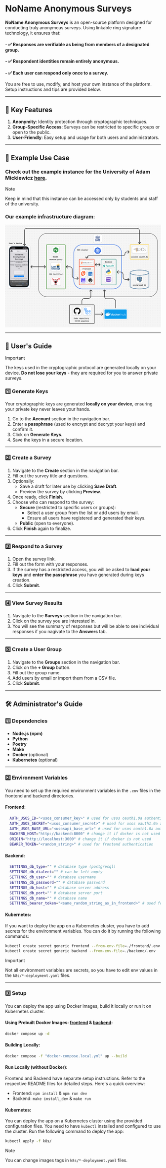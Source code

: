 # NoName Anonymous Surveys

**NoName Anonymous Surveys** is an open-source platform designed for conducting truly anonymous surveys. Using linkable ring signature technology, it ensures that:

#### - ✅ Responses are verifiable as being from members of a designated group.
#### - ✅ Respondent identities remain entirely anonymous.
#### - ✅ Each user can respond only once to a survey.

You are free to use, modify, and host your own instance of the platform. Setup instructions and tips are provided below.

---

## 🎯 Key Features
1. **Anonymity**: Identity protection through cryptographic techniques.
2. **Group-Specific Access**: Surveys can be restricted to specific groups or open to the public.
3. **User-Friendly**: Easy setup and usage for both users and administrators.

---

## 🚀 Example Use Case

### Check out the example instance for the **University of Adam Mickiewicz** [here](https://nonamesurveys.projektstudencki.pl/).
> [!NOTE]
> Keep in mind that this instance can be accessed only by students and staff of the university.

### Our example infrastructure diagram:
![Infrastructure Diagram](images/diagram.png)

---

## 📖 User's Guide

> [!IMPORTANT]
> The keys used in the cryptographic protocol are generated locally on your device.
> **Do not lose your keys** - they are required for you to answer private surveys.

### 1️⃣ **Generate Keys**
Your cryptographic keys are generated **locally on your device**, ensuring your private key never leaves your hands.
1. Go to the **Account** section in the navigation bar.
2. Enter a **passphrase** (used to encrypt and decrypt your keys) and confirm it.
3. Click on **Generate Keys**.
4. Save the keys in a secure location.

---

### 2️⃣ **Create a Survey**
1. Navigate to the **Create** section in the navigation bar.
2. Fill out the survey title and questions.
3. Optionally:
   - Save a draft for later use by clicking **Save Draft**.
   - Preview the survey by clicking **Preview**.
4. Once ready, click **Finish**.
5. Choose who can respond to the survey:
   - **Secure** (restricted to specific users or groups):
     - Select a user group from the list or add users by email.
     - Ensure all users have registered and generated their keys.
   - **Public** (open to everyone).
6. Click **Finish** again to finalize.

---

### 3️⃣ **Respond to a Survey**
1. Open the survey link.
2. Fill out the form with your responses.
3. If the survey has a restricted access, you will be asked to **load your keys** and **enter the passphrase** you have generated during keys creation.
4. Click **Submit**.

---

### 4️⃣ **View Survey Results**
1. Navigate to the **Surveys** section in the navigation bar.
2. Click on the survey you are interested in.
3. You will see the summary of responses but will be able to see individual responses if you nagivate to the **Answers** tab.

---

### 5️⃣ **Create a User Group**
1. Navigate to the **Groups** section in the navigation bar.
2. Click on the **+ Group** button.
3. Fill out the group name.
4. Add users by email or import them from a CSV file.
5. Click **Submit**.

---

## 🛠 Administrator's Guide

### 1️⃣ **Dependencies**
- **Node.js (npm)**
- **Python**
- **Poetry**
- **Make**
- **Docker** (optional)
- **Kubernetes** (optional)

---

### 2️⃣ **Environment Variables**
You need to set up the required environment variables in the `.env` files in the frontend and backend directories.
#### Frontend:
```bash
  AUTH_USOS_ID="<usos_consumer_key>" # used for usos oauth1.0a authentication
  AUTH_USOS_SECRET="<usos_consumer_secret>" # used for usos oauth1.0a authentication
  AUTH_USOS_BASE_URL="<usosapi_base_url>" # used for usos oauth1.0a authentication
  BACKEND_HOST="http://backend:8000" # change it if docker is not used
  ORIGIN="http://localhost:3000" # change it if docker is not used
  BEARER_TOKEN="<random_string>" # used for frontend authentication
```

#### Backend:
```bash
  SETTINGS_db_type="" # database type (postgresql)
  SETTINGS_db_dialect="" # can be left empty
  SETTINGS_db_user="" # database username
  SETTINGS_db_password="" # database password
  SETTINGS_db_host="" # database server address
  SETTINGS_db_port="" # database server port
  SETTINGS_db_name="" # database name
  SETTINGS_bearer_token="<same_random_string_as_in_frontend>" # used for frontend authentication
```

#### Kubernetes:
If you want to deploy the app on a Kubernetes cluster, you have to add secrets for the environment variables. You can do it by running the following commands:
```bash
kubectl create secret generic frontend --from-env-file=./frontend/.env
kubectl create secret generic backend --from-env-file=./backend/.env
```
> [!IMPORTANT]
> Not all environment variables are secrets, so you have to edit env values in the `k8s/*-deployment.yaml` files.

---

### 3️⃣ **Setup**
You can deploy the app using Docker images, build it locally or run it on Kubernetes cluster.

#### Using Prebuilt Docker Images: [frontend](https://hub.docker.com/repository/docker/sjerzykiewicz/noname-surveys-frontend) & [backend](https://hub.docker.com/repository/docker/sjerzykiewicz/noname-surveys-backend):
```bash
docker compose up -d
```

#### Building Locally:
```bash
docker compose -f "docker-compose.local.yml" up --build
```

#### Run Locally (without Docker):
Frontend and Backend have separate setup instructions. Refer to the respective README files for detailed steps. Here's a quick overview:
- Frontend: `npm install` & `npm run dev`
- Backend: `make install_dev` & `make run`

#### Kubernetes:
You can deploy the app on a Kubernetes cluster using the provided configuration files. You need to have `kubectl` installed and configured to use the cluster. Run the following command to deploy the app:
```bash
kubectl apply -f k8s/
```
> [!NOTE]
> You can change images tags in `k8s/*-deployment.yaml` files.
